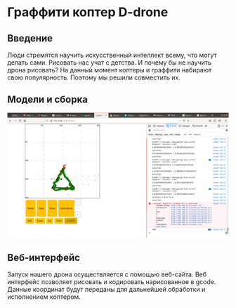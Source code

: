 # Граффити коптер D-drone

## Введение
Люди стремятся научить искусственный интеллект всему, что могут делать сами. Рисовать нас учат с детства. И почему бы не научить дрона рисовать? На данный момент коптеры и граффити набирают свою популярность. Поэтому мы решили совместить их.

## Модели и сборка

<img src="../assets/ddrone/screen_triangle.png" width="600" title="Один из вариантов поля">


## Веб-интерфейс
Запуск нашего дрона осуществляется с помощью веб-сайта. Веб интерфейс позволяет рисовать и кодировать нарисованное в gcode. Данные координат будут переданы для дальнейшей обработки и исполнением коптером.

